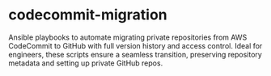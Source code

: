 # codecommit-migration
Ansible playbooks to automate migrating private repositories from AWS CodeCommit to GitHub with full version history and access control. Ideal for engineers, these scripts ensure a seamless transition, preserving repository metadata and setting up private GitHub repos.
